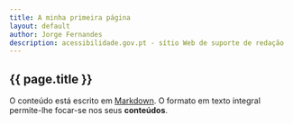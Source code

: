 ```yaml
---
title: A minha primeira página
layout: default
author: Jorge Fernandes
description: acessibilidade.gov.pt - sítio Web de suporte de redação
---
```


## {{ page.title }}

O conteúdo está escrito em [Markdown](https://learnxinyminutes.com/docs/markdown/). O formato em texto integral permite-lhe focar-se nos seus **conteúdos**.

